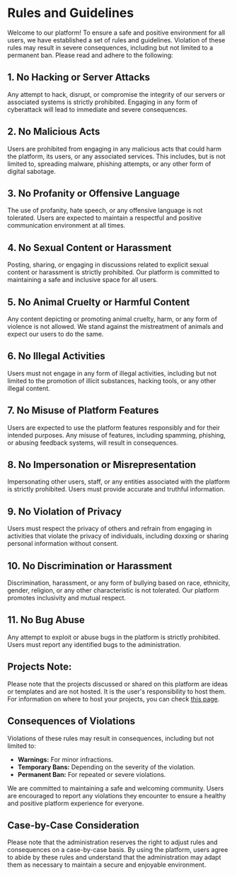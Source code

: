 # Rules and Guidelines

Welcome to our platform! To ensure a safe and positive environment for all users, we have established a set of rules and guidelines. Violation of these rules may result in severe consequences, including but not limited to a permanent ban. Please read and adhere to the following:

## 1. **No Hacking or Server Attacks**

Any attempt to hack, disrupt, or compromise the integrity of our servers or associated systems is strictly prohibited. Engaging in any form of cyberattack will lead to immediate and severe consequences.

## 2. **No Malicious Acts**

Users are prohibited from engaging in any malicious acts that could harm the platform, its users, or any associated services. This includes, but is not limited to, spreading malware, phishing attempts, or any other form of digital sabotage.

## 3. **No Profanity or Offensive Language**

The use of profanity, hate speech, or any offensive language is not tolerated. Users are expected to maintain a respectful and positive communication environment at all times.

## 4. **No Sexual Content or Harassment**

Posting, sharing, or engaging in discussions related to explicit sexual content or harassment is strictly prohibited. Our platform is committed to maintaining a safe and inclusive space for all users.

## 5. **No Animal Cruelty or Harmful Content**

Any content depicting or promoting animal cruelty, harm, or any form of violence is not allowed. We stand against the mistreatment of animals and expect our users to do the same.

## 6. **No Illegal Activities**

Users must not engage in any form of illegal activities, including but not limited to the promotion of illicit substances, hacking tools, or any other illegal content.

## 7. **No Misuse of Platform Features**

Users are expected to use the platform features responsibly and for their intended purposes. Any misuse of features, including spamming, phishing, or abusing feedback systems, will result in consequences.

## 8. **No Impersonation or Misrepresentation**

Impersonating other users, staff, or any entities associated with the platform is strictly prohibited. Users must provide accurate and truthful information.

## 9. **No Violation of Privacy**

Users must respect the privacy of others and refrain from engaging in activities that violate the privacy of individuals, including doxxing or sharing personal information without consent.

## 10. **No Discrimination or Harassment**

Discrimination, harassment, or any form of bullying based on race, ethnicity, gender, religion, or any other characteristic is not tolerated. Our platform promotes inclusivity and mutual respect.

## 11. **No Bug Abuse**

Any attempt to exploit or abuse bugs in the platform is strictly prohibited. Users must report any identified bugs to the administration.

## Projects Note:

Please note that the projects discussed or shared on this platform are ideas or templates and are not hosted. It is the user's responsibility to host them. For information on where to host your projects, you can check [this page](http://www.google.com).

## Consequences of Violations

Violations of these rules may result in consequences, including but not limited to:
- **Warnings:** For minor infractions.
- **Temporary Bans:** Depending on the severity of the violation.
- **Permanent Ban:** For repeated or severe violations.

We are committed to maintaining a safe and welcoming community. Users are encouraged to report any violations they encounter to ensure a healthy and positive platform experience for everyone.

## Case-by-Case Consideration

Please note that the administration reserves the right to adjust rules and consequences on a case-by-case basis. By using the platform, users agree to abide by these rules and understand that the administration may adapt them as necessary to maintain a secure and enjoyable environment.
